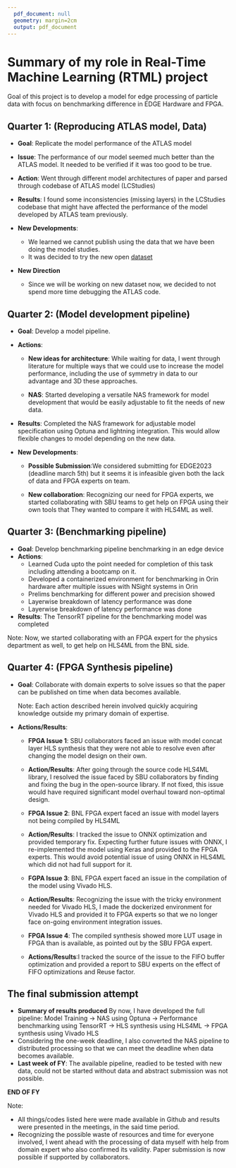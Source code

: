 ```yaml
---
  pdf_document: null
  geometry: margin=2cm
  output: pdf_document
---
```


# Summary of my role in Real-Time Machine Learning (RTML) project

Goal of this project is to develop a model for edge processing of particle data with focus on benchmarking difference in EDGE Hardware and FPGA.

## Quarter 1: (Reproducing ATLAS model, Data)

- **Goal**: Replicate the model performance of the ATLAS model
- **Issue**: The performance of our model seemed much better than the ATLAS
  model. It needed to be verified if it was too good to be true.
- **Action**: Went through different model architectures of paper and parsed
  through codebase of ATLAS model (LCStudies)
- **Results**: I found some inconsistencies (missing layers) in the LCStudies
  codebase that might have affected the performance of the model developed by
  ATLAS team previously.

- **New Developments**:

  - We learned we cannot publish using the data that we have been doing the
    model studies.
  - It was decided to try the new open [dataset](http://opendata.cern.ch/record/15012)

- **New Direction**
  - Since we will be working on new dataset now, we decided to not spend more
    time debugging the ATLAS code.

## Quarter 2: (Model development pipeline)

- **Goal**: Develop a model pipeline.

- **Actions**:

  - **New ideas for architecture**: While waiting for data, I went through
    literature for multiple ways that we could use to increase the model
    performance, including the use of symmetry in data to our advantage and 3D
    these approaches.

  - **NAS**: Started developing a versatile NAS framework for model development
    that would be easily adjustable to fit the needs of new data.

- **Results**: Completed the NAS framework for adjustable model specification
  using Optuna and lightning integration. This would allow flexible changes to
  model depending on the new data.

- **New Developments**:

  - **Possible Submission**:We considered submitting for EDGE2023 (deadline march
    5th) but it seems it is infeasible given both the lack of data and FPGA experts
    on team.

  - **New collaboration**: Recognizing our need for FPGA experts, we started
    collaborating with SBU teams to get help on FPGA using their own tools that
    They wanted to compare it with HLS4ML as well.

## Quarter 3: (Benchmarking pipeline)

- **Goal**: Develop benchmarking pipeline benchmarking in an edge device
- **Actions**:
  - Learned Cuda upto the point needed for completion of this task including
    attending a bootcamp on it.
  - Developed a containerized environment for benchmarking in Orin hardware
    after multiple issues with NSight systems in Orin
  - Prelims benchmarking for different power and precision showed
  - Layerwise breakdown of latency performance was done
  - Layerwise breakdown of latency performance was done
- **Results**: The TensorRT pipeline for the benchmarking model was completed

Note: Now, we started collaborating with an FPGA expert for the physics department as
well, to get help on HLS4ML from the BNL side.

## Quarter 4: (FPGA Synthesis pipeline)

- **Goal**: Collaborate with domain experts to solve issues so that the paper
  can be published on time when data becomes available.

  Note: Each action described herein involved quickly acquiring knowledge
  outside my primary domain of expertise.

- **Actions/Results**:

  - **FPGA Issue 1**: SBU collaborators faced an issue with model concat layer
    HLS synthesis that they were not able to resolve even after changing the
    model design on their own.

  - **Action/Results**: After going through the source code HLS4ML library, I
    resolved the issue faced by SBU collaborators by finding and fixing the bug
    in the open-source library. If not fixed, this issue would have required
    significant model overhaul toward non-optimal design.

  - **FPGA Issue 2**: BNL FPGA expert faced an issue with model layers not
    being compiled by HLS4ML
  - **Action/Results**: I tracked the issue to ONNX optimization and provided
    temporary fix. Expecting further future issues with ONNX, I re-implemented
    the model using Keras and provided to the FPGA experts. This would avoid
    potential issue of using ONNX in HLS4ML which did not had full support for
    it.

  - **FGPA Issue 3**: BNL FPGA expert faced an issue in the compilation of the
    model using Vivado HLS.
  - **Action/Results**: Recognizing the issue with the tricky environment
    needed for Vivado HLS, I made the dockerized environment for Vivado HLS and
    provided it to FPGA experts so that we no longer face on-going environment
    integration issues.

  - **FPGA Issue 4**: The compiled synthesis showed more LUT usage in FPGA than
    is available, as pointed out by the SBU FPGA expert.
  - **Actions/Results**:I tracked the source of the issue to the FIFO buffer
    optimization and provided a report to SBU experts on the effect of FIFO
    optimizations and Reuse factor.

## The final submission attempt

- **Summary of results produced** By now, I have developed the full pipeline:
  Model Training -> NAS using Optuna -> Performance benchmarking using TensorRT
  -> HLS synthesis using HLS4ML -> FPGA synthesis using Vivado HLS
- Considering the one-week deadline, I also converted the NAS pipeline to
  distributed processing so that we can meet the deadline when data becomes
  available.
- **Last week of FY**: The available pipeline, readied to be tested with new
  data, could not be started without data and abstract submission was not
  possible.

**END OF FY**

Note:

- All things/codes listed here were made available in Github and results were
  presented in the meetings, in the said time period.
- Recognizing the possible waste of resources and time for everyone involved, I
  went ahead with the processing of data myself with help from domain expert
  who also confirmed its validity. Paper submission is now possible if
  supported by collaborators.
